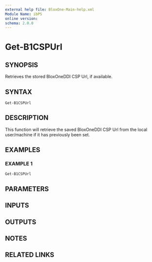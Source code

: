 ```yaml
---
external help file: BloxOne-Main-help.xml
Module Name: ibPS
online version:
schema: 2.0.0
---
```


# Get-B1CSPUrl

## SYNOPSIS
Retrieves the stored BloxOneDDI CSP Url, if available.

## SYNTAX

```
Get-B1CSPUrl
```

## DESCRIPTION
This function will retrieve the saved BloxOneDDI CSP Url from the local user/machine if it has previously been set.

## EXAMPLES

### EXAMPLE 1
```powershell
Get-B1CSPUrl
```

## PARAMETERS

## INPUTS

## OUTPUTS

## NOTES

## RELATED LINKS
